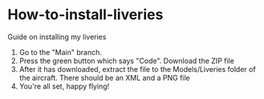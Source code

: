 # How-to-install-liveries
Guide on installing my liveries

1. Go to the "Main" branch.
2. Press the green button which says "Code". Download the ZIP file
3. After it has downloaded, extract the file to the Models/Liveries folder of the aircraft. There should be an XML and a PNG file
4. You're all set, happy flying!
